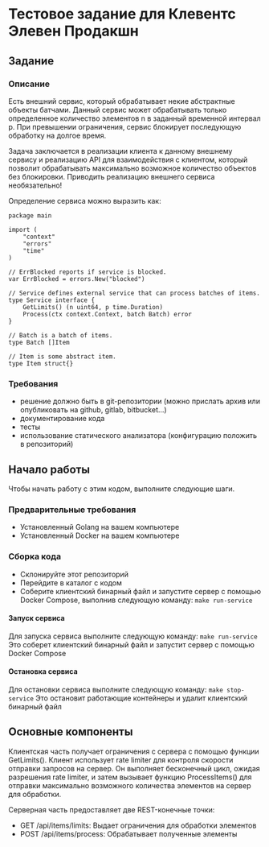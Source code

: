 # Тестовое задание для Клевентс Элевен Продакшн

## Задание

### Описание

Есть внешний сервис, который обрабатывает некие абстрактные объекты батчами. Данный сервис может обрабатывать только определенное количество элементов n в заданный временной интервал p. При превышении ограничения, сервис блокирует последующую обработку на долгое время.

Задача заключается в реализации клиента к данному внешнему сервису и реализацию API для взаимодействия с клиентом, который позволит обрабатывать максимально возможное количество объектов без блокировки. Приводить реализацию внешнего сервиса необязательно!

Определение сервиса можно выразить как:

```golang
package main

import (
	"context"
	"errors"
	"time"
)

// ErrBlocked reports if service is blocked.
var ErrBlocked = errors.New("blocked")

// Service defines external service that can process batches of items.
type Service interface {
	GetLimits() (n uint64, p time.Duration)
	Process(ctx context.Context, batch Batch) error
}

// Batch is a batch of items.
type Batch []Item

// Item is some abstract item.
type Item struct{}
```

### Требования
- решение должно быть в git-репозитории (можно прислать архив или опубликовать на github, gitlab, bitbucket...)
- документирование кода
- тесты
- использование статического анализатора (конфигурацию положить в репозиторий)

## Начало работы
Чтобы начать работу с этим кодом, выполните следующие шаги.

### Предварительные требования
- Установленный Golang на вашем компьютере
- Установленный Docker на вашем компьютере

### Сборка кода
- Склонируйте этот репозиторий
- Перейдите в каталог с кодом
- Соберите клиентский бинарный файл и запустите сервер с помощью Docker Compose, выполнив следующую команду:
`make run-service`

####  Запуск сервиса
Для запуска сервиса выполните следующую команду:
`make run-service`
Это соберет клиентский бинарный файл и запустит сервер с помощью Docker Compose

#### Остановка сервиса
Для остановки сервиса выполните следующую команду:
`make stop-service`
Это остановит работающие контейнеры и удалит клиентский бинарный файл

## Основные компоненты
Клиентская часть получает ограничения с сервера с помощью функции GetLimits(). Клиент использует rate limiter для контроля скорости отправки запросов на сервер. Он выполняет бесконечный цикл, ожидая разрешения rate limiter, и затем вызывает функцию ProcessItems() для отправки максимально возможного количества элементов на сервер для обработки.

Серверная часть предоставляет две REST-конечные точки:

- GET /api/items/limits: Выдает ограничения для обработки элементов
- POST /api/items/process: Обрабатывает полученные элементы
